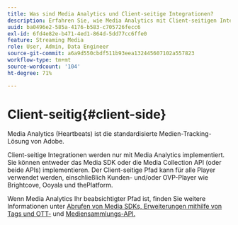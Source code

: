 ```yaml
---
title: Was sind Media Analytics und Client-seitige Integrationen?
description: Erfahren Sie, wie Media Analytics mit Client-seitigen Integrationen und dem Media-SDK und/oder der Mediensammlungs-API funktioniert.
uuid: ba0496e2-585a-4176-b583-c705726fecc6
exl-id: 6fd4e82e-b471-4ed1-864d-5dd77cc6ffe0
feature: Streaming Media
role: User, Admin, Data Engineer
source-git-commit: a6a9d550cbdf511b93eea132445607102a557823
workflow-type: tm+mt
source-wordcount: '104'
ht-degree: 71%

---
```


# Client-seitig{#client-side}

Media Analytics (Heartbeats) ist die standardisierte Medien-Tracking-Lösung von Adobe.

Client-seitige Integrationen werden nur mit Media Analytics implementiert. Sie können entweder das Media SDK oder die Media Collection API (oder beide APIs) implementieren. Der Client-seitige Pfad kann für alle Player verwendet werden, einschließlich Kunden- und/oder OVP-Player wie Brightcove, Ooyala und thePlatform.

Wenn Media Analytics Ihr beabsichtigter Pfad ist, finden Sie weitere Informationen unter [Abrufen von Media SDKs, Erweiterungen mithilfe von Tags und OTT-](/help/getting-started/download-sdks.md) und [Mediensammlungs-API.](/help/implementation/media-collection-api/mc-api-overview.md)
